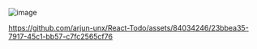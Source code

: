 ![image](https://github.com/arjun-unx/React-Todo/assets/84034246/b5e122c8-d49e-4551-a6eb-4f48a72fdc9d)


https://github.com/arjun-unx/React-Todo/assets/84034246/23bbea35-7917-45c1-bb57-c7fc2565cf76

